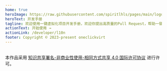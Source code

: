 ```yaml
---
home: true
heroImage: https://raw.githubusercontent.com/spiritlhls/pages/main/logo.png
heroText: 开发手册
tagline: 欢迎使用一键虚拟化项目开发手册，欢迎你提出高质量的Pull Request，帮助一键虚拟化项目变得更好！
actionText: 开始使用 →
actionLink: /developer/l10n
footer: Copyright © 2023-present oneclickvirt
---  
```

<br />本作品采用 <a rel="license" href="http://creativecommons.org/licenses/by-nc-sa/4.0/">知识共享署名-非商业性使用-相同方式共享 4.0 国际许可协议</a> 进行许可。
